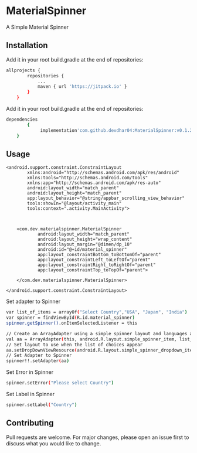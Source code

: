 # MaterialSpinner
A Simple Material Spinner
 

## Installation
Add it in your root build.gradle at the end of repositories:
```bash
allprojects {
		repositories {
			...
			maven { url 'https://jitpack.io' }
		}
	}
```

Add it in your root build.gradle at the end of repositories:
```bash
dependencies 
        {
	         implementation'com.github.devdhar04:MaterialSpinner:v0.1.2'
	}
```

 

## Usage

```<?xml version="1.0" encoding="utf-8"?>
<android.support.constraint.ConstraintLayout
        xmlns:android="http://schemas.android.com/apk/res/android"
        xmlns:tools="http://schemas.android.com/tools"
        xmlns:app="http://schemas.android.com/apk/res-auto"
        android:layout_width="match_parent"
        android:layout_height="match_parent"
        app:layout_behavior="@string/appbar_scrolling_view_behavior"
        tools:showIn="@layout/activity_main"
        tools:context=".activity.MainActivity">



    <com.dev.materialspinner.MaterialSpinner
            android:layout_width="match_parent"
            android:layout_height="wrap_content"
            android:layout_margin="@dimen/dp_10"
            android:id="@+id/material_spinner"
            app:layout_constraintBottom_toBottomOf="parent"
            app:layout_constraintLeft_toLeftOf="parent"
            app:layout_constraintRight_toRightOf="parent"
            app:layout_constraintTop_toTopOf="parent">

    </com.dev.materialspinner.MaterialSpinner>

</android.support.constraint.ConstraintLayout>
```

Set adapter to Spinner
```bash
var list_of_items = arrayOf("Select Country","USA", "Japan", "India")
var spinner = findViewById(R.id.material_spinner)
spinner.getSpinner().onItemSelectedListener = this

// Create an ArrayAdapter using a simple spinner layout and languages array
val aa = ArrayAdapter(this, android.R.layout.simple_spinner_item, list_of_items)
// Set layout to use when the list of choices appear
aa.setDropDownViewResource(android.R.layout.simple_spinner_dropdown_item)
// Set Adapter to Spinner
spinner!!.setAdapter(aa)

```

Set Error in Spinner
```bash
spinner.setError("Please select Country")
```

Set Label in Spinner
```bash
spinner.setLabel("Country")
```

## Contributing
Pull requests are welcome. For major changes, please open an issue first to discuss what you would like to change.


